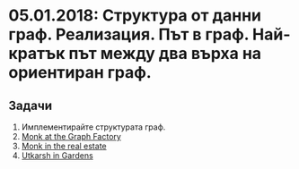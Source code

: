 # 05.01.2018: Структура от данни граф. Реализация. Път в граф. Най-кратък път между два върха на ориентиран граф. 

## Задачи

1. Имплементирайте структурата граф.
1. [Monk at the Graph Factory](https://www.hackerearth.com/practice/algorithms/graphs/graph-representation/practice-problems/algorithm/monk-at-the-graph-factory/)
1. [Monk in the real estate](https://www.hackerearth.com/practice/algorithms/graphs/graph-representation/practice-problems/algorithm/monk-in-the-real-estate/)
1. [Utkarsh in Gardens](https://www.hackerearth.com/practice/algorithms/graphs/graph-representation/practice-problems/algorithm/utkarsh-in-gardens-february-easy/)
